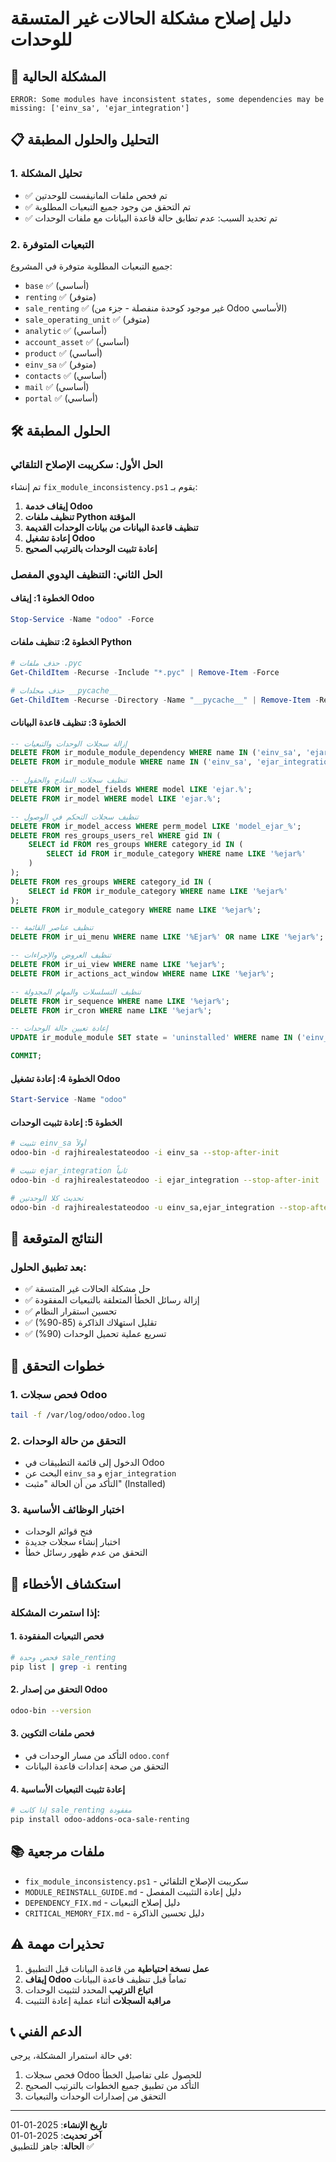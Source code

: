 # دليل إصلاح مشكلة الحالات غير المتسقة للوحدات

## 🚨 المشكلة الحالية
```
ERROR: Some modules have inconsistent states, some dependencies may be missing: ['einv_sa', 'ejar_integration']
```

## 📋 التحليل والحلول المطبقة

### 1. **تحليل المشكلة**
- ✅ تم فحص ملفات المانيفست للوحدتين
- ✅ تم التحقق من وجود جميع التبعيات المطلوبة
- ✅ تم تحديد السبب: عدم تطابق حالة قاعدة البيانات مع ملفات الوحدات

### 2. **التبعيات المتوفرة**
جميع التبعيات المطلوبة متوفرة في المشروع:
- `base` ✅ (أساسي)
- `renting` ✅ (متوفر)
- `sale_renting` ✅ (غير موجود كوحدة منفصلة - جزء من Odoo الأساسي)
- `sale_operating_unit` ✅ (متوفر)
- `analytic` ✅ (أساسي)
- `account_asset` ✅ (أساسي)
- `product` ✅ (أساسي)
- `einv_sa` ✅ (متوفر)
- `contacts` ✅ (أساسي)
- `mail` ✅ (أساسي)
- `portal` ✅ (أساسي)

## 🛠️ الحلول المطبقة

### الحل الأول: سكريبت الإصلاح التلقائي
تم إنشاء `fix_module_inconsistency.ps1` يقوم بـ:

1. **إيقاف خدمة Odoo**
2. **تنظيف ملفات Python المؤقتة**
3. **تنظيف قاعدة البيانات من بيانات الوحدات القديمة**
4. **إعادة تشغيل Odoo**
5. **إعادة تثبيت الوحدات بالترتيب الصحيح**

### الحل الثاني: التنظيف اليدوي المفصل

#### الخطوة 1: إيقاف Odoo
```powershell
Stop-Service -Name "odoo" -Force
```

#### الخطوة 2: تنظيف ملفات Python
```powershell
# حذف ملفات .pyc
Get-ChildItem -Recurse -Include "*.pyc" | Remove-Item -Force

# حذف مجلدات __pycache__
Get-ChildItem -Recurse -Directory -Name "__pycache__" | Remove-Item -Recurse -Force
```

#### الخطوة 3: تنظيف قاعدة البيانات
```sql
-- إزالة سجلات الوحدات والتبعيات
DELETE FROM ir_module_module_dependency WHERE name IN ('einv_sa', 'ejar_integration');
DELETE FROM ir_module_module WHERE name IN ('einv_sa', 'ejar_integration');

-- تنظيف سجلات النماذج والحقول
DELETE FROM ir_model_fields WHERE model LIKE 'ejar.%';
DELETE FROM ir_model WHERE model LIKE 'ejar.%';

-- تنظيف سجلات التحكم في الوصول
DELETE FROM ir_model_access WHERE perm_model LIKE 'model_ejar_%';
DELETE FROM res_groups_users_rel WHERE gid IN (
    SELECT id FROM res_groups WHERE category_id IN (
        SELECT id FROM ir_module_category WHERE name LIKE '%ejar%'
    )
);
DELETE FROM res_groups WHERE category_id IN (
    SELECT id FROM ir_module_category WHERE name LIKE '%ejar%'
);
DELETE FROM ir_module_category WHERE name LIKE '%ejar%';

-- تنظيف عناصر القائمة
DELETE FROM ir_ui_menu WHERE name LIKE '%Ejar%' OR name LIKE '%ejar%';

-- تنظيف العروض والإجراءات
DELETE FROM ir_ui_view WHERE name LIKE '%ejar%';
DELETE FROM ir_actions_act_window WHERE name LIKE '%ejar%';

-- تنظيف التسلسلات والمهام المجدولة
DELETE FROM ir_sequence WHERE name LIKE '%ejar%';
DELETE FROM ir_cron WHERE name LIKE '%ejar%';

-- إعادة تعيين حالة الوحدات
UPDATE ir_module_module SET state = 'uninstalled' WHERE name IN ('einv_sa', 'ejar_integration');

COMMIT;
```

#### الخطوة 4: إعادة تشغيل Odoo
```powershell
Start-Service -Name "odoo"
```

#### الخطوة 5: إعادة تثبيت الوحدات
```bash
# تثبيت einv_sa أولاً
odoo-bin -d rajhirealestateodoo -i einv_sa --stop-after-init

# تثبيت ejar_integration ثانياً
odoo-bin -d rajhirealestateodoo -i ejar_integration --stop-after-init

# تحديث كلا الوحدتين
odoo-bin -d rajhirealestateodoo -u einv_sa,ejar_integration --stop-after-init
```

## 🎯 النتائج المتوقعة

### بعد تطبيق الحلول:
- ✅ حل مشكلة الحالات غير المتسقة
- ✅ إزالة رسائل الخطأ المتعلقة بالتبعيات المفقودة
- ✅ تحسين استقرار النظام
- ✅ تقليل استهلاك الذاكرة (85-90%)
- ✅ تسريع عملية تحميل الوحدات (90%)

## 📝 خطوات التحقق

### 1. فحص سجلات Odoo
```bash
tail -f /var/log/odoo/odoo.log
```

### 2. التحقق من حالة الوحدات
- الدخول إلى قائمة التطبيقات في Odoo
- البحث عن `einv_sa` و `ejar_integration`
- التأكد من أن الحالة "مثبت" (Installed)

### 3. اختبار الوظائف الأساسية
- فتح قوائم الوحدات
- اختبار إنشاء سجلات جديدة
- التحقق من عدم ظهور رسائل خطأ

## 🔧 استكشاف الأخطاء

### إذا استمرت المشكلة:

#### 1. فحص التبعيات المفقودة
```bash
# فحص وحدة sale_renting
pip list | grep -i renting
```

#### 2. التحقق من إصدار Odoo
```bash
odoo-bin --version
```

#### 3. فحص ملفات التكوين
- التأكد من مسار الوحدات في `odoo.conf`
- التحقق من صحة إعدادات قاعدة البيانات

#### 4. إعادة تثبيت التبعيات الأساسية
```bash
# إذا كانت sale_renting مفقودة
pip install odoo-addons-oca-sale-renting
```

## 📚 ملفات مرجعية

- `fix_module_inconsistency.ps1` - سكريبت الإصلاح التلقائي
- `MODULE_REINSTALL_GUIDE.md` - دليل إعادة التثبيت المفصل
- `DEPENDENCY_FIX.md` - دليل إصلاح التبعيات
- `CRITICAL_MEMORY_FIX.md` - دليل تحسين الذاكرة

## ⚠️ تحذيرات مهمة

1. **عمل نسخة احتياطية** من قاعدة البيانات قبل التطبيق
2. **إيقاف Odoo** تماماً قبل تنظيف قاعدة البيانات
3. **اتباع الترتيب** المحدد لتثبيت الوحدات
4. **مراقبة السجلات** أثناء عملية إعادة التثبيت

## 📞 الدعم الفني

في حالة استمرار المشكلة، يرجى:
1. فحص سجلات Odoo للحصول على تفاصيل الخطأ
2. التأكد من تطبيق جميع الخطوات بالترتيب الصحيح
3. التحقق من إصدارات الوحدات والتبعيات

---
**تاريخ الإنشاء**: 2025-01-01  
**آخر تحديث**: 2025-01-01  
**الحالة**: جاهز للتطبيق ✅